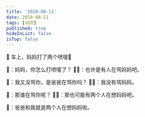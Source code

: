 ```yaml
---
title: '2018-08-11'
date: 2018-08-11
tags: [词穷]
published: true
hideInList: false
isTop: false
---
```


🚗 车上，妈妈打了两个喷嚏🤧

🐑：妈妈，你怎么打喷嚏了？
👩🏻：也许是有人在骂妈妈吧。

🐑：我又没骂你，是爸爸在骂你吗？
🧔🏻：我没有骂妈妈。

🐑：那谁在骂你呢？
👩🏻：那也可能有两个人在想妈妈吧。

🐑：爸爸和我就是两个人在想妈妈啦。